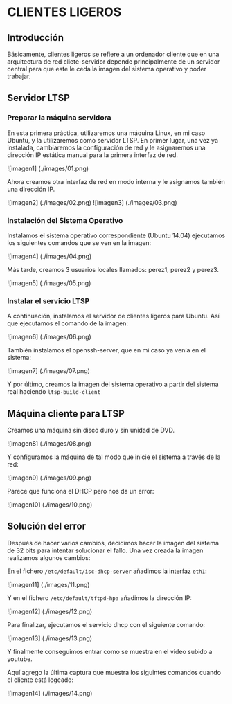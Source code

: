 # CLIENTES LIGEROS

## Introducción

Básicamente, clientes ligeros se refiere a un ordenador cliente que en una arquitectura de red cliete-servidor depende principalmente de un servidor central para que este le ceda la imagen del sistema operativo y poder trabajar.

## Servidor LTSP

### Preparar la máquina servidora

En esta primera práctica, utilizaremos una máquina Linux, en mi caso Ubuntu, y la utilizaremos como servidor LTSP. En primer lugar, una vez ya instalada, cambiaremos la configuración de red y le asignaremos una dirección IP estática manual para la primera interfaz de red.

![imagen1] (./images/01.png)

Ahora creamos otra interfaz de red en modo interna y le asignamos también una dirección IP.

![imagen2] (./images/02.png)
![imagen3] (./images/03.png)

### Instalación del Sistema Operativo

Instalamos el sistema operativo correspondiente (Ubuntu 14.04) ejecutamos los siguientes comandos que se ven en la imagen:

![imagen4] (./images/04.png)

Más tarde, creamos 3 usuarios locales llamados: perez1, perez2 y perez3.

![imagen5] (./images/05.png)

### Instalar el servicio LTSP

A continuación, instalamos el servidor de clientes ligeros para Ubuntu. Así que ejecutamos el comando de la imagen:

![imagen6] (./images/06.png)

También instalamos el openssh-server, que en mi caso ya venía en el sistema:

![imagen7] (./images/07.png)

Y por último, creamos la imagen del sistema operativo a partir del sistema real haciendo `ltsp-build-client`

## Máquina cliente para LTSP

Creamos una máquina sin disco duro y sin unidad de DVD.

![imagen8] (./images/08.png)

Y configuramos la máquina de tal modo que inicie el sistema a través de la red:

![imagen9] (./images/09.png)

Parece que funciona el DHCP pero nos da un error:

![imagen10] (./images/10.png)

## Solución del error

Después de hacer varios cambios, decidimos hacer la imagen del sistema de 32 bits para intentar solucionar el fallo. Una vez creada la imagen realizamos algunos cambios:

En el fichero `/etc/default/isc-dhcp-server` añadimos la interfaz `eth1`:

![imagen11] (./images/11.png)

Y en el fichero `/etc/default/tftpd-hpa` añadimos la dirección IP:

![imagen12] (./images/12.png)

Para finalizar, ejecutamos el servicio dhcp con el siguiente comando:

![imagen13] (./images/13.png)

Y finalmente conseguimos entrar como se muestra en el video subido a youtube.

Aquí agrego la última captura que muestra los siguintes comandos cuando el cliente está logeado:

![imagen14] (./images/14.png)
